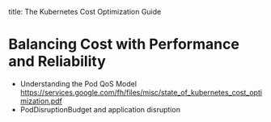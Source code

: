 title: The Kubernetes Cost Optimization Guide
# Balancing Cost with Performance and Reliability

- Understanding the Pod QoS Model https://services.google.com/fh/files/misc/state_of_kubernetes_cost_optimization.pdf
- PodDisruptionBudget and application disruption
